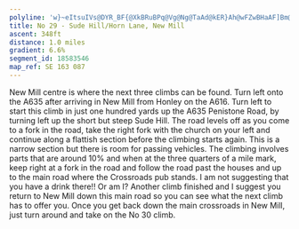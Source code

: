 ```yaml
---
polyline: 'w}~eItsuIVs@DYR_BF{@XkBRuBPq@Vg@Ng@TaAd@kER}Ah@wFZwBHaAF]Bm@Fa@B_@Bo@Aa@PuDEWAq@TuAB_CNwBDeAXqBHiABaABk@Ee@?]EQGkAKy@Ak@@q@C]@c@Oe@AQSgAKqA[m@Uk@_A}EKiA@w@Fa@Pq@JOd@_@HORw@BoAR}D@w@AGC@@UPyBPwCd@uDF_BAg@'
title: No 29 - Sude Hill/Horn Lane, New Mill
ascent: 348ft
distance: 1.0 miles
gradient: 6.6%
segment_id: 18583546
map_ref: SE 163 087
---
```

New Mill centre is where the next three climbs can be found. Turn left onto the A635 after
arriving in New Mill from Honley on the A616. Turn left to start this climb in just one
hundred yards up the A635 Penistone Road, by turning left up the short but steep Sude Hill.
The road levels off as you come to a fork in the road, take the right fork with the church on
your left and continue along a flattish section before the climbing starts again. This is a
narrow section but there is room for passing vehicles. The climbing involves parts that are
around 10% and when at the three quarters of a mile mark, keep right at a fork in the road
and follow the road past the houses and up to the main road where the Crossroads pub
stands. I am not suggesting that you have a drink there!! Or am I? Another climb finished
and I suggest you return to New Mill down this main road so you can see what the next
climb has to offer you. Once you get back down the main crossroads in New Mill, just turn
around and take on the No 30 climb.

